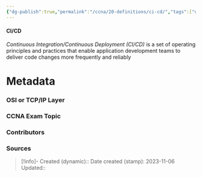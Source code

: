 ```yaml
---
{"dg-publish":true,"permalink":"/ccna/20-definitions/ci-cd/","tags":["defs_ccna"]}
---
```


#### CI/CD
*Continuous Integration/Continuous Deployment (CI/CD)* is a set of operating principles and practices that enable application development teams to deliver code changes more frequently and reliably

# Metadata
### OSI or TCP/IP Layer

### CCNA Exam Topic

### Contributors

### Sources



> [!info]- Created (dynamic):: 
> Date created (stamp): 2023-11-06
> Updated:: 


